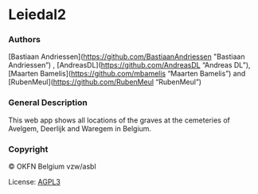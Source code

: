 Leiedal2
========

### Authors
[Bastiaan Andriessen](https://github.com/BastiaanAndriessen "Bastiaan Andriessen”) ,
[AndreasDL](https://github.com/AndreasDL “Andreas DL”),
[Maarten Bamelis](https://github.com/mbamelis “Maarten Bamelis”) and
[RubenMeul](https://github.com/RubenMeul “RubenMeul”)

### General Description
This web app shows all locations of the graves at the cemeteries of Avelgem, Deerlijk and Waregem in Belgium.

### Copyright
© OKFN Belgium vzw/asbl

License: [AGPL3](http://www.gnu.org/licenses/agpl-3.0.html "AGPL3")
